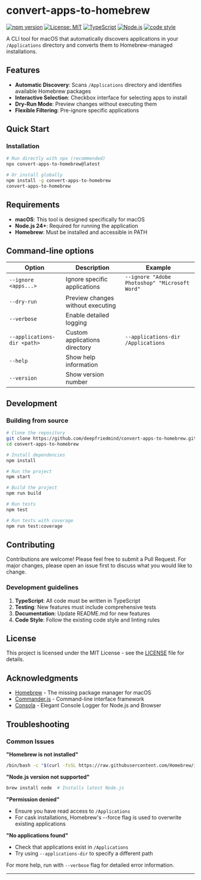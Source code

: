 # convert-apps-to-homebrew

[![npm version](https://badge.fury.io/js/convert-apps-to-homebrew.svg)](https://badge.fury.io/js/convert-apps-to-homebrew)
[![License: MIT](https://img.shields.io/badge/License-MIT-yellow.svg)](https://opensource.org/licenses/MIT)
[![TypeScript](https://img.shields.io/badge/TypeScript-007ACC?logo=typescript&logoColor=white)](https://www.typescriptlang.org/)
[![Node.js](https://img.shields.io/badge/Node.js-24+-339933?logo=node.js&logoColor=white)](https://nodejs.org/)
[![code style](https://antfu.me/badge-code-style.svg)](https://github.com/antfu/eslint-config)

A CLI tool for macOS that automatically discovers applications in your `/Applications` directory and converts them to Homebrew-managed installations.

## Features

- **Automatic Discovery**: Scans `/Applications` directory and identifies available Homebrew packages
- **Interactive Selection**: Checkbox interface for selecting apps to install
- **Dry-Run Mode**: Preview changes without executing them
- **Flexible Filtering**: Pre-ignore specific applications

## Quick Start

### Installation

```bash
# Run directly with npx (recommended)
npx convert-apps-to-homebrew@latest

# Or install globally
npm install -g convert-apps-to-homebrew
convert-apps-to-homebrew
```

## Requirements

- **macOS**: This tool is designed specifically for macOS
- **Node.js 24+**: Required for running the application
- **Homebrew**: Must be installed and accessible in PATH

## Command-line options

| Option                      | Description                       | Example                                       |
| --------------------------- | --------------------------------- | --------------------------------------------- |
| `--ignore <apps...>`        | Ignore specific applications      | `--ignore "Adobe Photoshop" "Microsoft Word"` |
| `--dry-run`                 | Preview changes without executing |                                               |
| `--verbose`                 | Enable detailed logging           |                                               |
| `--applications-dir <path>` | Custom applications directory     | `--applications-dir /Applications`            |
| `--help`                    | Show help information             |                                               |
| `--version`                 | Show version number               |                                               |

## Development

### Building from source

```bash
# Clone the repository
git clone https://github.com/deepfriedmind/convert-apps-to-homebrew.git
cd convert-apps-to-homebrew

# Install dependencies
npm install

# Run the project
npm start

# Build the project
npm run build

# Run tests
npm test

# Run tests with coverage
npm run test:coverage
```

## Contributing

Contributions are welcome! Please feel free to submit a Pull Request. For major changes, please open an issue first to discuss what you would like to change.

### Development guidelines

1. **TypeScript**: All code must be written in TypeScript
2. **Testing**: New features must include comprehensive tests
3. **Documentation**: Update README.md for new features
4. **Code Style**: Follow the existing code style and linting rules

## License

This project is licensed under the MIT License - see the [LICENSE](LICENSE) file for details.

## Acknowledgments

- [Homebrew](https://brew.sh/) - The missing package manager for macOS
- [Commander.js](https://github.com/tj/commander.js) - Command-line interface framework
- [Consola](https://github.com/unjs/consola) - Elegant Console Logger for Node.js and Browser

## Troubleshooting

### Common Issues

**"Homebrew is not installed"**

```bash
/bin/bash -c "$(curl -fsSL https://raw.githubusercontent.com/Homebrew/install/HEAD/install.sh)"
```

**"Node.js version not supported"**

```bash
brew install node  # Installs latest Node.js
```

**"Permission denied"**

- Ensure you have read access to `/Applications`
- For cask installations, Homebrew's --force flag is used to overwrite existing applications

**"No applications found"**

- Check that applications exist in `/Applications`
- Try using `--applications-dir` to specify a different path

For more help, run with `--verbose` flag for detailed error information.

---
